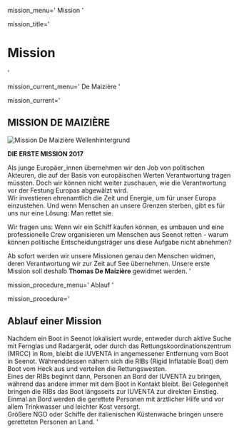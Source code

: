 mission_menu='
Mission
'

mission_title='
# Mission
'

mission_current_menu='
De Maizière
'

mission_current='
## MISSION DE MAIZIÈRE

![Mission De Maizière Wellenhintergrund](../f/images/new/Missionen_Mission1.png)

**DIE ERSTE MISSION 2017**

Als junge Europäer_innen übernehmen wir den Job von politischen Akteuren, die auf der Basis von europäischen Werten Verantwortung tragen müssten. Doch wir können nicht weiter zuschauen, wie die Verantwortung vor der Festung Europas abgewälzt wird.  
Wir investieren ehrenamtlich die Zeit und Energie, um für unser Europa einzustehen. Und wenn Menschen an unsere Grenzen sterben, gibt es für uns nur eine Lösung: Man rettet sie.

Wir fragen uns: Wenn wir ein Schiff kaufen können, es umbauen und eine professionelle Crew organisieren um Menschen aus Seenot retten - warum können politische Entscheidungsträger uns diese Aufgabe nicht abnehmen?

Ab sofort werden wir unsere Missionen genau den Menschen widmen, deren Verantwortung wir zur Zeit auf See übernehmen. 
Unsere erste Mission soll deshalb **Thomas De Maizière** gewidmet werden.
'

mission_procedure_menu='
Ablauf
'

mission_procedure='
## Ablauf einer Mission

Nachdem ein Boot in Seenot lokalisiert wurde, entweder durch aktive Suche mit Fernglas und Radargerät, oder durch das Rettungskoordinationszentrum (MRCC) in Rom, bleibt die IUVENTA in angemessener Entfernung vom Boot in Seenot. Währenddessen nähern sich die RIBs (Rigid Inflatable Boat)  dem Boot vom Heck aus und verteilen die Rettungswesten.  
Eines der RIBs beginnt dann, Personen an Bord der IUVENTA zu bringen, während das andere immer mit dem Boot in Kontakt bleibt. Bei Gelegenheit bringen die RIBs das Boot längsseits zur IUVENTA zur direkten Einstieg.  
Einmal an Bord werden die gerettete Personen mit ärztlicher Hilfe und vor allem Trinkwasser und leichter Kost versorgt.  
Größere NGO oder Schiffe der italienischen Küstenwache bringen unsere geretteten Personen an Land.
'
